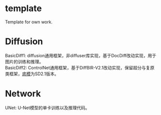 # template
Template for own work.


# Diffusion
BasicDiff1: diffusion通用框架，非diffuser库实现，基于DocDiff改动实现，用于图片的训练和推理。   
BasicDiff2: ControlNet通用框架，基于DiffBIR-V2.1改动实现，保留超分与复原类框架，[底模](https://huggingface.co/stabilityai/stable-diffusion-2-1-base/resolve/main/v2-1_512-ema-pruned.ckpt)为SD2.1版本。


# Network
UNet: U-Net模型的单卡训练以及推理代码。
